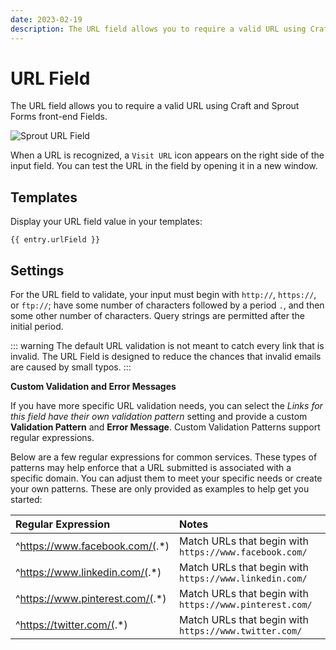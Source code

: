 ```yaml
---
date: 2023-02-19
description: The URL field allows you to require a valid URL using Craft and Sprout Forms front-end Fields.
---
```


# URL Field

The URL field allows you to require a valid URL using Craft and Sprout Forms front-end Fields.

![Sprout URL Field](./../images/fields/example-url-field.gif)

When a URL is recognized, a `Visit URL` icon appears on the right side of the input field. You can test the URL in the field by opening it in a new window.

## Templates

Display your URL field value in your templates:

``` twig
{{ entry.urlField }}
```

## Settings

For the URL field to validate, your input must begin with `http://`, `https://`, or `ftp://`; have some number of characters followed by a period  `.`, and then some other number of characters. Query strings are permitted after the initial period.

::: warning
The default URL validation is not meant to catch every link that is invalid. The URL Field is designed to reduce the chances that invalid emails are caused by small typos.
:::

**Custom Validation and Error Messages**

If you have more specific URL validation needs, you can select the _Links for this field have their own validation pattern_ setting and provide a custom **Validation Pattern** and **Error Message**. Custom Validation Patterns support regular expressions.

Below are a few regular expressions for common services. These types of patterns may help enforce that a URL submitted is associated with a specific domain. You can adjust them to meet your specific needs or create your own patterns. These are only provided as examples to help get you started:

| Regular Expression | Notes  |
|:------------------ |:------ |
| ^https://www.facebook.com/(.*) | Match URLs that begin with `https://www.facebook.com/` |
| ^https://www.linkedin.com/(.*) | Match URLs that begin with `https://www.linkedin.com/` |
| ^https://www.pinterest.com/(.*) | Match URLs that begin with `https://www.pinterest.com/` |
| ^https://twitter.com/(.*) | Match URLs that begin with `https://www.twitter.com/` |
